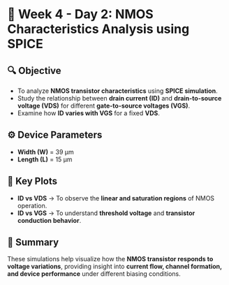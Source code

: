 # 📘 Week 4 - Day 2: NMOS Characteristics Analysis using SPICE

## 🔍 Objective
- To analyze **NMOS transistor characteristics** using **SPICE simulation**.  
- Study the relationship between **drain current (ID)** and **drain-to-source voltage (VDS)** for different **gate-to-source voltages (VGS)**.  
- Examine how **ID varies with VGS** for a fixed **VDS**.

## ⚙️ Device Parameters
- **Width (W)** = 39 µm  
- **Length (L)** = 15 µm  

## 🧩 Key Plots
- **ID vs VDS** → To observe the **linear and saturation regions** of NMOS operation.  
- **ID vs VGS** → To understand **threshold voltage** and **transistor conduction behavior**.

## 🧠 Summary
These simulations help visualize how the **NMOS transistor responds to voltage variations**, providing insight into **current flow, channel formation, and device performance** under different biasing conditions.


